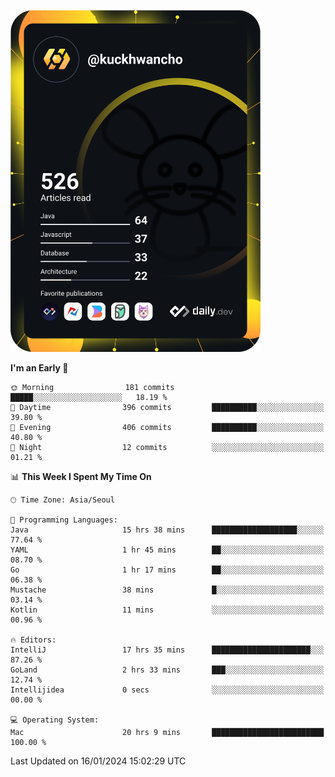 <a href="https://app.daily.dev/kuckhwancho"><img src="https://github.com/kuckjwi0928/kuckjwi0928/blob/master/devcard.svg" width="400" alt="Kuckjwi Devcard"/></a>

<!--START_SECTION:waka-->
**I'm an Early 🐤** 

```text
🌞 Morning                181 commits         █████░░░░░░░░░░░░░░░░░░░░   18.19 % 
🌆 Daytime                396 commits         ██████████░░░░░░░░░░░░░░░   39.80 % 
🌃 Evening                406 commits         ██████████░░░░░░░░░░░░░░░   40.80 % 
🌙 Night                  12 commits          ░░░░░░░░░░░░░░░░░░░░░░░░░   01.21 % 
```


📊 **This Week I Spent My Time On** 

```text
🕑︎ Time Zone: Asia/Seoul

💬 Programming Languages: 
Java                     15 hrs 38 mins      ███████████████████░░░░░░   77.64 % 
YAML                     1 hr 45 mins        ██░░░░░░░░░░░░░░░░░░░░░░░   08.70 % 
Go                       1 hr 17 mins        ██░░░░░░░░░░░░░░░░░░░░░░░   06.38 % 
Mustache                 38 mins             █░░░░░░░░░░░░░░░░░░░░░░░░   03.14 % 
Kotlin                   11 mins             ░░░░░░░░░░░░░░░░░░░░░░░░░   00.96 % 

🔥 Editors: 
IntelliJ                 17 hrs 35 mins      ██████████████████████░░░   87.26 % 
GoLand                   2 hrs 33 mins       ███░░░░░░░░░░░░░░░░░░░░░░   12.74 % 
Intellijidea             0 secs              ░░░░░░░░░░░░░░░░░░░░░░░░░   00.00 % 

💻 Operating System: 
Mac                      20 hrs 9 mins       █████████████████████████   100.00 % 
```


 Last Updated on 16/01/2024 15:02:29 UTC
<!--END_SECTION:waka-->
